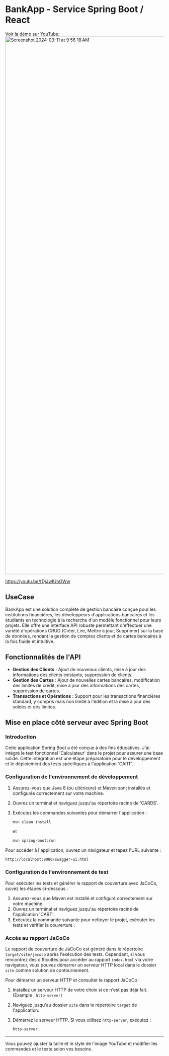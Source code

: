 # BankApp - Service Spring Boot / React

Voir la démo sur YouTube:
<a href="https://youtu.be/fDjJwIUhGWw">
  <img width="1710" alt="Screenshot 2024-03-11 at 9 56 18 AM" src="https://github.com/Elie-Simard/BankApp/assets/104814268/76645c6c-b8a5-4613-9674-ac9cd68f48d0">
</a>



https://youtu.be/fDjJwIUhGWw

## UseCase

BankApp est une solution complète de gestion bancaire conçue pour les institutions financières, les développeurs d'applications bancaires et les étudiants en technologie à la recherche d'un modèle fonctionnel pour leurs projets. Elle offre une interface API robuste permettant d'effectuer une variété d'opérations CRUD (Créer, Lire, Mettre à jour, Supprimer) sur la base de données, rendant la gestion de comptes clients et de cartes bancaires à la fois fluide et intuitive.

## Fonctionnalités de l'API

- **Gestion des Clients** : Ajout de nouveaux clients, mise à jour des informations des clients existants, suppression de clients.
- **Gestion des Cartes** : Ajout de nouvelles cartes bancaires, modification des limites de crédit, mise à jour des informations des cartes, suppression de cartes.
- **Transactions et Opérations** : Support pour les transactions financières standard, y compris mais non limité à l'édition et la mise à jour des soldes et des limites.

## Mise en place côté serveur avec Spring Boot

### Introduction

Cette application Spring Boot a été conçue à des fins éducatives.
J'ai intégré le test fonctionnel 'Calculateur' dans le projet pour assurer une base solide. Cette intégration est une étape préparatoire pour le développement et le déploiement des tests spécifiques à l'application 'CART'.

### Configuration de l'environnement de développement

1. Assurez-vous que Java 8 (ou ultérieure) et Maven sont installés et configurés correctement sur votre machine.
2. Ouvrez un terminal et naviguez jusqu'au répertoire racine de 'CARDS'.
3. Exécutez les commandes suivantes pour démarrer l'application :

   ```bash
   mvn clean install
   ```

   et

   ```bash
   mvn spring-boot:run
   ```

Pour accéder à l'application, ouvrez un navigateur et tapez l'URL suivante :

```
http://localhost:8080/swagger-ui.html
```

### Configuration de l'environnement de test

Pour exécuter les tests et générer le rapport de couverture avec JaCoCo, suivez les étapes ci-dessous :

1. Assurez-vous que Maven est installé et configuré correctement sur votre machine.
2. Ouvrez un terminal et naviguez jusqu'au répertoire racine de l'application 'CART'.
3. Exécutez la commande suivante pour nettoyer le projet, exécuter les tests et vérifier la couverture :

### Accès au rapport JaCoCo

Le rapport de couverture de JaCoCo est généré dans le répertoire `target/site/jacoco` après l'exécution des tests. Cependant, si vous rencontrez des difficultés pour accéder au rapport `index.html` via votre navigateur, vous pouvez démarrer un serveur HTTP local dans le dossier `site` comme solution de contournement.

Pour démarrer un serveur HTTP et consulter le rapport JaCoCo :

1. Installez un serveur HTTP de votre choix si ce n'est pas déjà fait. (Exemple : `http-server`)
2. Naviguez jusqu'au dossier `site` dans le répertoire `target` de l'application.
3. Démarrez le serveur HTTP. Si vous utilisez `http-server`, exécutez :

   ```bash
   http-server
   ```

---

Vous pouvez ajuster la taille et le style de l'image YouTube et modifier les commandes et le texte selon vos besoins.
